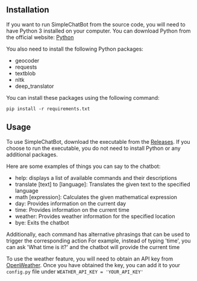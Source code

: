 ## Installation

If you want to run SimpleChatBot from the source code, you will need to have Python 3 installed on your computer. You can download Python from the official website: [Python](https://www.python.org/downloads/)

You also need to install the following Python packages:
- geocoder
- requests
- textblob
- nltk
- deep_translator

You can install these packages using the following command:
```
pip install -r requirements.txt
```
## Usage

To use SimpleChatBot, download the executable from the [Releases](https://github.com/MafariT/SimpleChatBot/releases/latest). If you choose to run the executable, you do not need to install Python or any additional packages.

Here are some examples of things you can say to the chatbot:

- help: displays a list of available commands and their descriptions
- translate [text] to [language]: Translates the given text to the specified language
- math [expression]: Calculates the given mathematical expression
- day: Provides information on the current day
- time: Provides information on the current time
- weather: Provides weather information for the specified location
- bye: Exits the chatbot

        
Additionally, each command has alternative phrasings that can be used to trigger the corresponding action
For example, instead of typing 'time', you can ask 'What time is it?' and the chatbot will provide the current time

To use the weather feature, you will need to obtain an API key from [OpenWeather](https://openweathermap.org/). Once you have obtained the key, you can add it to your ```config.py``` file under ```WEATHER_API_KEY = 'YOUR_API_KEY'```
